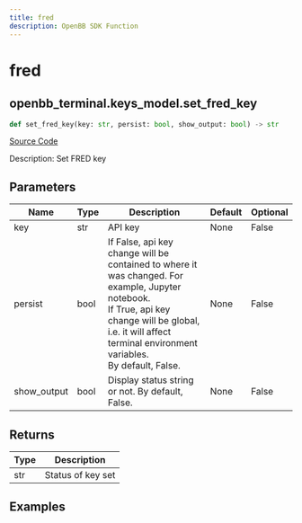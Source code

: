 ```yaml
---
title: fred
description: OpenBB SDK Function
---
```


# fred

## openbb_terminal.keys_model.set_fred_key

```python title='openbb_terminal/keys_model.py'
def set_fred_key(key: str, persist: bool, show_output: bool) -> str
```
[Source Code](https://github.com/OpenBB-finance/OpenBBTerminal/tree/main/openbb_terminal/keys_model.py#L510)

Description: Set FRED key

## Parameters

| Name | Type | Description | Default | Optional |
| ---- | ---- | ----------- | ------- | -------- |
| key | str | API key | None | False |
| persist | bool | If False, api key change will be contained to where it was changed. For example, Jupyter notebook.<br/>If True, api key change will be global, i.e. it will affect terminal environment variables.<br/>By default, False. | None | False |
| show_output | bool | Display status string or not. By default, False. | None | False |

## Returns

| Type | Description |
| ---- | ----------- |
| str | Status of key set |

## Examples

